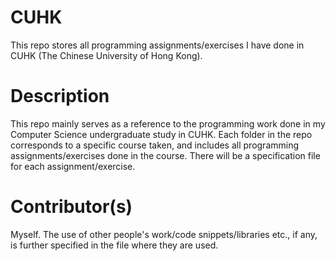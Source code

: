 # CUHK
This repo stores all programming assignments/exercises I have done in CUHK (The Chinese University of Hong Kong).
# Description
This repo mainly serves as a reference to the programming work done in my Computer Science undergraduate study in CUHK. Each folder in the repo corresponds to a specific course taken, and includes all programming assignments/exercises done in the course. There will be a specification file for each assignment/exercise.
# Contributor(s)
Myself. The use of other people's work/code snippets/libraries etc., if any, is further specified in the file where they are used.
